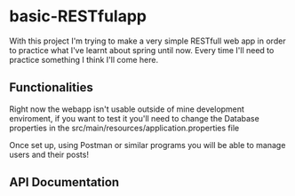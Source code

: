 # basic-RESTfulapp

With this project I'm trying to make a very simple RESTfull web app in order to practice what I've learnt about spring until now. Every time I'll need to practice something I think I'll come here.

## Functionalities

Right now the webapp isn't usable outside of mine development enviroment, if you want to test it you'll need to change the Database properties in the src/main/resources/application.properties file

Once set up, using Postman or similar programs you will be able to manage users and their posts!

## API Documentation

